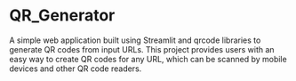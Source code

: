 # QR_Generator
A simple web application built using Streamlit and qrcode libraries to generate QR codes from input URLs. This project provides users with an easy way to create QR codes for any URL, which can be scanned by mobile devices and other QR code readers.
